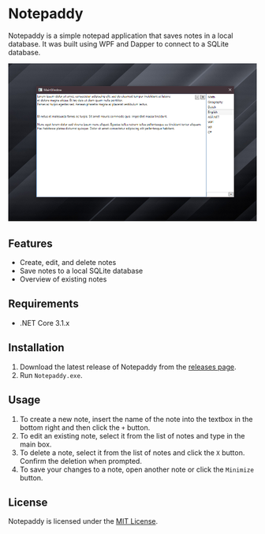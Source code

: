 # Notepaddy

Notepaddy is a simple notepad application that saves notes in a local database. It was built using WPF and Dapper to connect to a SQLite database.

![Picture of the application.](Notepaddy.png)

## Features

- Create, edit, and delete notes
- Save notes to a local SQLite database
- Overview of existing notes

## Requirements

- .NET Core 3.1.x

## Installation

1. Download the latest release of Notepaddy from the [releases page](https://github.com/BRSimons15/Notepaddy/releases/).
2. Run `Notepaddy.exe`.

## Usage

1. To create a new note, insert the name of the note into the textbox in the bottom right and then click the `+` button.
2. To edit an existing note, select it from the list of notes and type in the main box.
3. To delete a note, select it from the list of notes and click the `X` button. Confirm the deletion when prompted.
4. To save your changes to a note, open another note or click the `Minimize` button.

## License

Notepaddy is licensed under the [MIT License](https://opensource.org/licenses/MIT).
